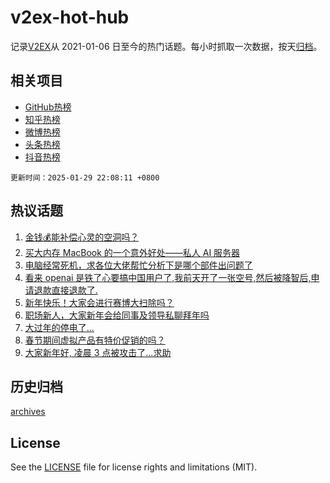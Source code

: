 # v2ex-hot-hub

 记录[V2EX](https://www.v2ex.com/)从 2021-01-06 日至今的热门话题。每小时抓取一次数据，按天[归档](archives)。
 
 ## 相关项目

- [GitHub热榜](https://github.com/snaildev/github-hot-hub)
- [知乎热榜](https://github.com/snaildev/zhihu-hot-hub)
- [微博热榜](https://github.com/snaildev/weibo-hot-hub)
- [头条热榜](https://github.com/snaildev/toutiao-hot-hub)
- [抖音热榜](https://github.com/snaildev/douyin-hot-hub)


 `更新时间：2025-01-29 22:08:11 +0800`

## 热议话题

1. [金钱💰能补偿心灵的空洞吗？](https://www.v2ex.com/t/1108266)
1. [买大内存 MacBook 的一个意外好处——私人 AI 服务器](https://www.v2ex.com/t/1108245)
1. [电脑经常死机，求各位大佬帮忙分析下是哪个部件出问题了](https://www.v2ex.com/t/1108240)
1. [看来 openai 是铁了心要搞中国用户了,我前天开了一张空号,然后被降智后,申请退款直接退款了.](https://www.v2ex.com/t/1108268)
1. [新年快乐！大家会进行赛博大扫除吗？](https://www.v2ex.com/t/1108248)
1. [职场新人，大家新年会给同事及领导私聊拜年吗](https://www.v2ex.com/t/1108258)
1. [大过年的停电了...](https://www.v2ex.com/t/1108231)
1. [春节期间虚拟产品有特价促销的吗？](https://www.v2ex.com/t/1108246)
1. [大家新年好, 凌晨 3 点被攻击了...求助](https://www.v2ex.com/t/1108257)

## 历史归档

[archives](archives)

## License

See the [LICENSE](LICENSE) file for license rights and limitations (MIT).
